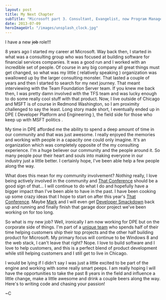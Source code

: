 ```yaml
---
layout: post
title: My Next Chapter
subTitle: "Microsoft part 3. Consultant, Evangelist, now Program Manager in Redmond working from Chicago."
date: 2013-07-09
heroImageUrl: "/images/unsplash_clock.jpg"
---
```


I have a new <strike>job</strike> role!!!

8 years ago I started my career at Microsoft. Way back then, I started in what was a consulting group who was focused at building software for financial services companies. It was a good run and I worked with an incredible set of people. Of course in any big company all great things must get changed, so what was my little ( relatively speaking ) organization was swallowed up by the larger consulting monster. That lasted a couple of years and then I started to search for my next journey. That meant interviewing with the Team Foundation Server team. If you knew me back then, I was pretty damn involved with the TFS team and was lucky enough to do some really cool stuff with that product. Now, I live outside of Chicago and MSFT is of course in Redmond Washington, so I am proximity challenged to say the least. Long story made short, I eventually ended up in DPE ( Developer Platform and Engineering ), the field side for those who keep up with MSFT politics .

My time in DPE afforded me the ability to spend a deep amount of time in our community and that was just awesome. I really enjoyed the memories and working with people in a capacity one could only imagine. It's an organization which was completely opposite of the my consulting experience. I'm a huge believer our community and the  people around it. So many people pour their heart and souls into making everyone in our industry just a little better. I certainly hope, I've been able help a few people along the way.

What does this mean for my community involvement? *Nothing* really, I love being actively involved in the community and [That Conference](http://thatconference.com) should be a good sign of that... I will continue to do what I do and hopefully have a bigger impact than I've been able to have in the past. I have been cooking up some crazy ideas that I hope to start on after this year's [That Conference](http://thatconference.com). Maybe [Mark](http://marknic.com) and I will even get [Developer Smackdown](http://developersmackdown.com) back up and running and finally finish that garage door project we've been working on for too long.

So what is my new job? Well, ironically I am now working for DPE but on the corporate side of things. I'm part of a [unique team](http://www.zdnet.com/microsoft-builds-a-deep-tech-team-to-attract-next-gen-developers-7000015270/) who spends half of their time helping customers ship their top projects and the other half building product for Microsoft. My primary focus will continue to be Windows 8 and the web stack, I can't leave that right? Nope. I love to build software and I love to help customers, and this is a perfect blend of product development while still helping customers and I still get to live in Chicago. 

I would be lying if I didn't say I was just a little excited to be part of the engine and working with some really smart peeps. I am really hoping I will have the opportunities to take the past 8 years in the field and influence a little change, make a little awesome and drink a couple beers along the way. Here's to writing code and chasing your passion!

~C